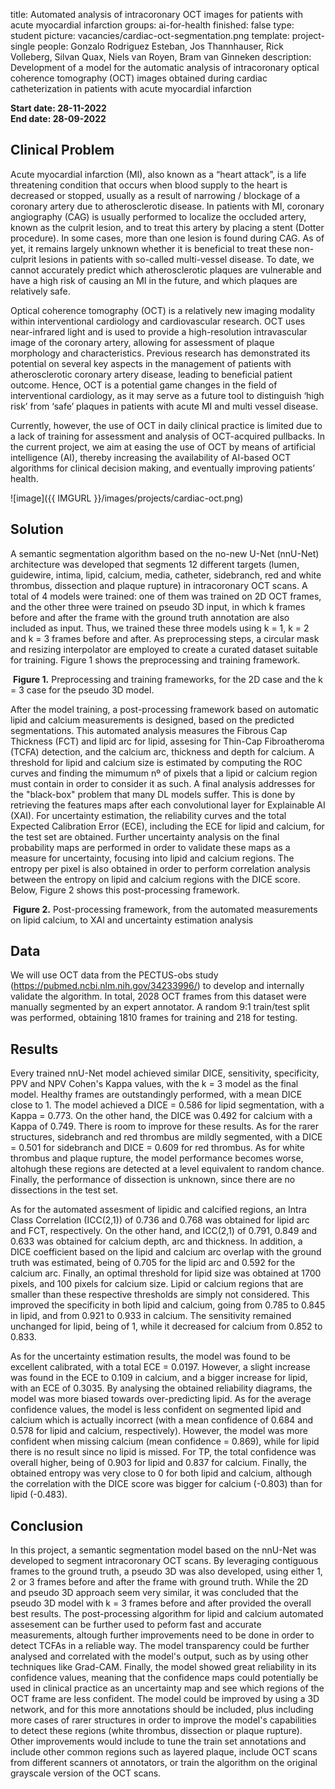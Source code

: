 title: Automated analysis of intracoronary OCT images for patients with acute myocardial infarction 
groups: ai-for-health
finished: false
type: student
picture: vacancies/cardiac-oct-segmentation.png
template: project-single
people: Gonzalo Rodriguez Esteban, Jos Thannhauser, Rick Volleberg, Silvan Quax, Niels van Royen, Bram van Ginneken
description: Development of a model for the automatic analysis of intracoronary optical coherence tomography (OCT) images obtained during cardiac catheterization in patients with acute myocardial infarction 

 **Start date: 28-11-2022** <br>
 **End date: 28-09-2022**
 
## Clinical Problem
Acute myocardial infarction (MI), also known as a “heart attack”, is a life threatening condition that occurs when blood supply to the heart is decreased or stopped, usually as a result of narrowing / blockage of a coronary artery due to atherosclerotic disease. In patients with MI, coronary angiography (CAG) is usually performed to localize the occluded artery, known as the culprit lesion, and to treat this artery by placing a stent (Dotter procedure). In some cases, more than one lesion is found during CAG. As of yet, it remains largely unknown whether it is beneficial to treat these non-culprit lesions in patients with so-called multi-vessel disease. To date, we cannot accurately predict which atherosclerotic plaques are vulnerable and have a high risk of causing an MI in the future, and which plaques are relatively safe.

Optical coherence tomography (OCT) is a relatively new imaging modality within interventional cardiology and cardiovascular research. OCT uses near-infrared light and is used to provide a high-resolution intravascular image of the coronary artery, allowing for assessment of plaque morphology and characteristics. Previous research has demonstrated its potential on several key aspects in the management of patients with atherosclerotic coronary artery disease, leading to beneficial patient outcome. Hence, OCT is a potential game changes in the field of interventional cardiology, as it may serve as a future tool to distinguish ‘high risk’ from ‘safe’ plaques in patients with acute MI and multi vessel disease.

Currently, however, the use of OCT in daily clinical practice is limited due to a lack of training for assessment and analysis of OCT-acquired pullbacks. In the current project, we aim at easing the use of OCT by means of artificial intelligence (AI), thereby increasing the availability of AI-based OCT algorithms for clinical decision making, and eventually improving patients’ health.

![image]({{ IMGURL }}/images/projects/cardiac-oct.png)

## Solution

A semantic segmentation algorithm based on the no-new U-Net (nnU-Net) architecture was developed that segments 12 different targets (lumen, guidewire, intima, lipid, calcium, media, catheter, sidebranch, red and white thrombus, dissection and plaque rupture) in intracoronary OCT scans. A total of 4 models were trained: one of them was trained on 2D OCT frames, and the other three were trained on pseudo 3D input, in which k frames before and after the frame with the ground truth annotation are also included as input. Thus, we trained these three models using k = 1, k = 2 and k = 3 frames before and after. As preprocessing steps, a circular mask and resizing interpolator are employed to create a curated dataset suitable for training. Figure 1 shows the preprocessing and training framework.

<p>
    <img src="/images/projects/nnunet_framework_cardiac_oct.png" alt>
    <span style="font-style: normal;">
        <strong>Figure 1.</strong> Preprocessing and training frameworks, for the 2D case and the k = 3 case for the pseudo 3D model.
    </span>
</p>


After the model training, a post-processing framework based on automatic lipid and calcium measurements is designed, based on the predicted segmentations. This automated analysis measures the Fibrous Cap Thickness (FCT) and lipid arc for lipid, assesing for Thin-Cap Fibroatheroma (TCFA) detection, and the calcium arc, thickness and depth for calcium. A threshold for lipid and calcium size is estimated by computing the ROC curves and finding the mimumum nº of pixels that a lipid or calcium region must contain in order to consider it as such. A final analysis addresses for the "black-box" problem that many DL models suffer. This is done by retrieving the features maps after each convolutional layer for Explainable AI (XAI). For uncertainty estimation, the reliability curves and the total Expected Calibration Error (ECE), including the ECE for lipid and calcium, for the test set are obtained. Further uncertainty analysis on the final probability maps are performed in order to validate these maps as a measure for uncertainty, focusing into lipid and calcium regions. The entropy per pixel is also obtained in order to perform correlation analysis between the entropy on lipid and calcium regions with the DICE score. Below, Figure 2 shows this post-processing framework.

<p>
    <img src="/images/projects/oct_post_proc_framework.png" alt>
    <span style="font-style: normal;">
        <strong>Figure 2.</strong> Post-processing framework, from the automated measurements on lipid calcium, to XAI and uncertainty estimation analysis
    </span>
</p>

## Data

We will use OCT data from the PECTUS-obs study (https://pubmed.ncbi.nlm.nih.gov/34233996/) to develop and internally validate the algorithm. In total, 2028 OCT frames from this dataset were manually segmented by an expert annotator. A random 9:1 train/test split was performed, obtaining 1810 frames for training and 218 for testing. 

## Results

Every trained nnU-Net model achieved similar DICE, sensitivity, specificity, PPV and NPV Cohen's Kappa values, with the k = 3 model as the final model. Healthy frames are outstandingly performed, with a mean DICE close to 1. The model achieved a DICE = 0.586 for lipid segmentation, with a Kappa = 0.773. On the other hand, the DICE was 0.492 for calcium with a Kappa of 0.749. There is room to improve for these results. As for the rarer structures, sidebranch and red thrombus are mildly segmented, with a DICE = 0.501 for sidebranch and DICE = 0.609 for red thrombus. As for white thrombus and plaque rupture, the model performance becomes worse, altohugh these regions are detected at a level equivalent to random chance. Finally, the performance of dissection is unknown, since there are no dissections in the test set. 

As for the automated assesment of lipidic and calcified regions, an Intra Class Correlation (ICC(2,1)) of 0.736 and 0.768 was obtained for lipid arc and FCT, respectively. On the other hand, and ICC(2,1) of 0.791, 0.849 and 0.633 was obtained for calcium depth, arc and thickness. In addition, a DICE coefficient based on the lipid and calcium arc overlap with the ground truth was estimated, being of 0.705 for the lipid arc and 0.592 for the calcium arc. Finally, an optimal threshold for lipid size was obtained at 1700 pixels, and 100 pixels for calcium size. Lipid or calcium regions that are smaller than these respective thresholds are simply not considered. This improved the specificity in both lipid and calcium, going from 0.785 to 0.845 in lipid, and from 0.921 to 0.933 in calcium. The sensitivity remained unchanged for lipid, being of 1, while it decreased for calcium from  0.852 to 0.833.

As for the uncertainty estimation results, the model was found to be excellent calibrated, with a total ECE = 0.0197. However, a slight increase was found in the ECE to 0.109 in calcium, and a bigger increase for lipid, with an ECE of 0.3035. By analysing the obtained reliability diagrams, the model was more biased towards over-predicting lipid. As for the average confidence values, the model is less confident on segmented lipid and calcium which is actually incorrect (with a mean confidence of 0.684 and 0.578 for lipid and calcium, respectively). However, the model was more confident when missing calcium (mean confidence = 0.869), while for lipid there is no result since no lipid is missed. For TP, the total confidence was overall higher, being of 0.903 for lipid and 0.837 for calcium. Finally, the obtained entropy was very close to 0 for both lipid and calcium, although the correlation with the DICE score was bigger for calcium (-0.803) than for lipid (-0.483).

## Conclusion

In this project, a semantic segmentation model based on the nnU-Net was developed to segment intracoronary OCT scans. By leveraging contiguous frames to the ground truth, a pseudo 3D was also developed, using either 1, 2 or 3 frames before and after the frame with ground truth. While the 2D and pseudo 3D approach seem very similar, it was concluded that the pseudo 3D model with k = 3 frames before and after provided the overall best results. The post-processing algorithm for lipid and calcium automated assesement can be further used to peform fast and accurate measurements, altough further improvements need to be done in order to detect TCFAs in a reliable way. The model transparency could be further analysed and correlated with the model's output, such as by using other techniques like Grad-CAM. Finally, the model showed great reliability in its confidence values, meaning that the confidence maps could potentially be used in clinical practice as an uncertainty map and see which regions of the OCT frame are less confident. The model could be improved by using a 3D network, and for this more annotations should be included, plus including more cases of rarer structures in order to improve the model's capabilities to detect these regions (white thrombus, dissection or plaque rupture). Other improvements would include to tune the train set annotations and include other common regions such as layered plaque, include OCT scans from different scanners ot annotators, or train the algorithm on the original grayscale version of the OCT scans.
